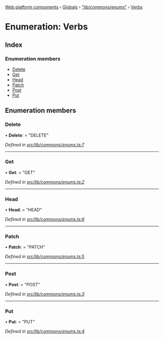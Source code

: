 [Web platform components](../README.md) › [Globals](../globals.md) › ["lib/commons/enums"](../modules/_lib_commons_enums_.md) › [Verbs](_lib_commons_enums_.verbs.md)

# Enumeration: Verbs

## Index

### Enumeration members

* [Delete](_lib_commons_enums_.verbs.md#delete)
* [Get](_lib_commons_enums_.verbs.md#get)
* [Head](_lib_commons_enums_.verbs.md#head)
* [Patch](_lib_commons_enums_.verbs.md#patch)
* [Post](_lib_commons_enums_.verbs.md#post)
* [Put](_lib_commons_enums_.verbs.md#put)

## Enumeration members

###  Delete

• **Delete**: = "DELETE"

*Defined in [src/lib/commons/enums.ts:7](https://github.com/nodulusteam/methodus.dev/blob/0650919/modules/platform/platform-web/src/lib/commons/enums.ts#L7)*

___

###  Get

• **Get**: = "GET"

*Defined in [src/lib/commons/enums.ts:2](https://github.com/nodulusteam/methodus.dev/blob/0650919/modules/platform/platform-web/src/lib/commons/enums.ts#L2)*

___

###  Head

• **Head**: = "HEAD"

*Defined in [src/lib/commons/enums.ts:6](https://github.com/nodulusteam/methodus.dev/blob/0650919/modules/platform/platform-web/src/lib/commons/enums.ts#L6)*

___

###  Patch

• **Patch**: = "PATCH"

*Defined in [src/lib/commons/enums.ts:5](https://github.com/nodulusteam/methodus.dev/blob/0650919/modules/platform/platform-web/src/lib/commons/enums.ts#L5)*

___

###  Post

• **Post**: = "POST"

*Defined in [src/lib/commons/enums.ts:3](https://github.com/nodulusteam/methodus.dev/blob/0650919/modules/platform/platform-web/src/lib/commons/enums.ts#L3)*

___

###  Put

• **Put**: = "PUT"

*Defined in [src/lib/commons/enums.ts:4](https://github.com/nodulusteam/methodus.dev/blob/0650919/modules/platform/platform-web/src/lib/commons/enums.ts#L4)*
